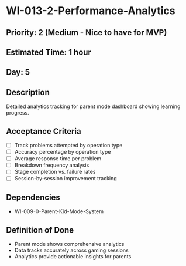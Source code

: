 # WI-013-2-Performance-Analytics

## Priority: 2 (Medium - Nice to have for MVP)
## Estimated Time: 1 hour
## Day: 5

## Description
Detailed analytics tracking for parent mode dashboard showing learning progress.

## Acceptance Criteria
- [ ] Track problems attempted by operation type
- [ ] Accuracy percentage by operation type
- [ ] Average response time per problem
- [ ] Breakdown frequency analysis
- [ ] Stage completion vs. failure rates
- [ ] Session-by-session improvement tracking

## Dependencies
- WI-009-0-Parent-Kid-Mode-System

## Definition of Done
- Parent mode shows comprehensive analytics
- Data tracks accurately across gaming sessions
- Analytics provide actionable insights for parents
